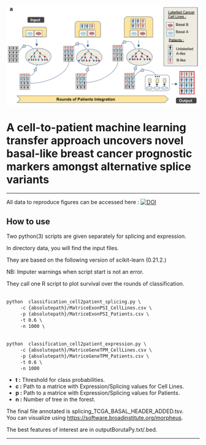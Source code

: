 
<p align="center">
<img align="center"   src="/img/cell2patient.png" alt="cell2patient Logo">
</p>


A cell-to-patient machine learning transfer approach uncovers novel basal-like breast cancer prognostic markers amongst alternative splice variants
=============

---

All data to reproduce figures can be accessed here : [![DOI](https://zenodo.org/badge/DOI/10.5281/zenodo.4117806.svg)](https://doi.org/10.5281/zenodo.4117806)


## How to use

Two python(3) scripts are given separately for splicing and expression.  

In directory data, you will find the input files.  

They are based on the following version of scikit-learn (0.21.2.)  

NB: Imputer warnings when script start is not an error.

They call one R script to plot survival over the rounds of  classification.


```shell

python  classification_cell2patient_splicing.py \
	 -c {absolutepath}/MatriceExonPSI_CellLines.csv \
	 -p {absolutepath}/MatriceExonPSI_Patients.csv \
	 -t 0.6 \
	 -n 1000 \ 
```

```shell

python  classification_cell2patient_expression.py \
	 -c {absolutepath}/MatriceGeneTPM_CellLines.csv \
	 -p {absolutepath}/MatriceGeneTPM_Patients.csv \
	 -t 0.6 \
	 -n 1000 

```

- **t :** Threshold for class probabilities.
- **c :** Path to a matrice with Expression/Splicing values for Cell Lines.
- **p :** Path to a matrice with Expression/Splicing values for Patients.
- **n :** Number of tree in the forest.



The final file annotated is splicing_TCGA_BASAL_HEADER_ADDED.tsv.  
You can visualize using https://software.broadinstitute.org/morpheus.

The best features of interest are in outputBorutaPy.txt/.bed.  

---
